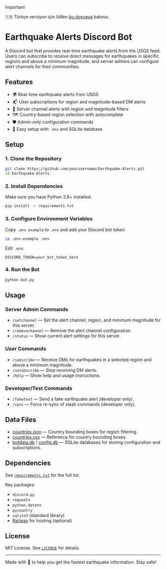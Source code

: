 <!-- markdownlint-disable MD041 -->
> [!IMPORTANT]
>
> 🇹🇷 Türkçe versiyon için lütfen [bu dosyaya](Türkçe.md) bakınız.

# Earthquake Alerts Discord Bot

A Discord bot that provides real-time earthquake alerts from the USGS feed. Users can subscribe to receive direct messages for earthquakes in specific regions and above a minimum magnitude, and server admins can configure alert channels for their communities.

## Features

- 🌍 Real-time earthquake alerts from USGS
- 📬 User subscriptions for region and magnitude-based DM alerts
- 🔔 Server channel alerts with region and magnitude filters
- 🗺️ Country-based region selection with autocomplete
- 🛡️ Admin-only configuration commands
- 📝 Easy setup with `.env` and SQLite database

## Setup

### 1. Clone the Repository

```sh
git clone https://github.com/yourusername/Earthquake-Alerts.git
cd Earthquake-Alerts
```

### 2. Install Dependencies

Make sure you have Python 3.8+ installed.

```sh
pip install -r requirements.txt
```

### 3. Configure Environment Variables

Copy `.env.example` to `.env` and add your Discord bot token:

```sh
cp .env.example .env
```

Edit `.env`:

```env
DISCORD_TOKEN=your_bot_token_here
```

### 4. Run the Bot

```sh
python bot.py
```

## Usage

### Server Admin Commands

- `/setchannel` — Set the alert channel, region, and minimum magnitude for this server.
- `/removechannel` — Remove the alert channel configuration.
- `/status` — Show current alert settings for this server.

### User Commands

- `/subscribe` — Receive DMs for earthquakes in a selected region and above a minimum magnitude.
- `/unsubscribe` — Stop receiving DM alerts.
- `/help` — Show help and usage instructions.

### Developer/Test Commands

- `/faketest` — Send a fake earthquake alert (developer only).
- `/sync` — Force re-sync of slash commands (developer only).

## Data Files

- [countries.json](countries.json) — Country bounding boxes for region filtering.
- [countries.csv](countries.csv) — Reference for country bounding boxes.
- [botdata.db](botdata.db) / [config.db](config.db) — SQLite databases for storing configuration and subscriptions.

## Dependencies

See [`requirements.txt`](requirements.txt) for the full list.

Key packages:

- `discord.py`
- `requests`
- `python-dotenv`
- `pycountry`
- `sqlite3` (standard library)
- [Railway](https://railway.app/) for hosting (optional)

## License

MIT License. See [`LICENSE`](LICENSE) for details.

---

Made with 💙 to help you get the fastest earthquake information. Stay safe!
